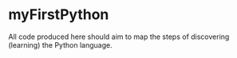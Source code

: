 # myFirstPython
All code produced here should aim to map the steps of discovering (learning) the Python language.
